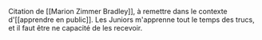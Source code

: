 Citation de [[Marion Zimmer Bradley]], à remettre dans le contexte d'[[apprendre en public]].
Les Juniors m'apprenne tout le temps des trucs, et il faut être ne capacité de les recevoir.